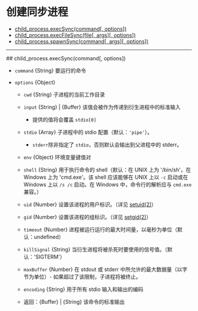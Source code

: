 # 创建同步进程

* [child_process.execSync(command[, options])](execSync)
* [child_process.execFileSync(file[, args][, options])](#execFileSync)
* [child_process.spawnSync(command[, args][, options])](#spawnSync)

--------------------------------------------------


<div id="execSync" class="anchor"></div>
## child_process.execSync(command[, options])

- `command` {String} 要运行的命令

+ `options` {Object}

  - `cwd` {String} 子进程的当前工作目录
  
  + `input` {String} | {Buffer} 该值会被作为传递到衍生进程中的标准输入
    
    - 提供的值将会覆盖 `stdio[0]`

  + `stdio` {Array} 子进程中的 stdio 配置（默认：`'pipe'`）。
    
    - `stderr`除非指定了 `stdio`，否则默认会输出到父进程中的 stderr。
    
  - `env` {Object} 环境变量键值对
  
  - `shell` {String} 用于执行命令的 shell（默认：在 UNIX 上为 '/bin/sh'，在 Windows 上为 'cmd.exe'。该 shell 应该能够在 UNIX 上以 `-c` 启动或在 Windows 上以 `/s /c` 启动。在 Windows 中，命令行的解析应与 `cmd.exe` 兼容。）
  
  - `uid` {Number} 设置该进程的用户标识。（详见 [setuid(2)](http://man7.org/linux/man-pages/man2/setuid.2.html)）
  
  - `gid` {Number} 设置该进程的组标识。（详见 [setgid(2)](http://man7.org/linux/man-pages/man2/setgid.2.html)）
  
  - `timeout` {Number} 进程被运行运行的最大时间量，以毫秒为单位（默认：undefined）
  
  - `killSignal` {String} 当衍生进程将被杀死时要使用的信号值。（默认：'SIGTERM'）
  
  - `maxBuffer` {Number} 在 stdout 或 stderr 中所允许的最大数据量（以字节为单位）- 如果超过了该限制，子进程将被终止。
  
  - `encoding` {String} 用于所有 stdio 输入和输出的编码
  
  - 返回：{Buffer} | {String} 该命令的标准输出
  
